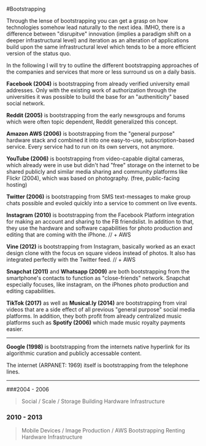 #Bootstrapping

Through the lense of bootstrapping you can get a grasp on how technologies somehow lead naturally to the next idea. IMHO, there is a difference between "disrupitve" innovation (implies a paradigm shift on a deeper infrastructural level) and iteration as an alteration of applications build upon the same infrastructural level which tends to be a more efficient version of the status quo.

In the following I will try to outline the different bootstrapping approaches of the companies and services that more or less surround us on a daily basis.

**Facebook (2004)** is bootstrapping from already verified university email addresses. Only with the existing work of authorization through the universities it was possible to build the base for an "autheniticity" based social network.


**Reddit (2005)** is bootstrapping from the early newsgroups and forums which were often topic dependent, Reddit generalized this concept.


**Amazon AWS (2006)** is bootstrapping from the "general purpose" hardware stack and combined it into one easy-to-use, subscription-based service. Every service had to run on its own servers, not anymore. 


**YouTube (2006)** is bootstrapping from video-capable digital cameras, which already were in use but didn't had "free" storage on the internet to be shared publicly and similar media sharing and community platforms like Flickr (2004), which was based on photography.
(free, public-facing hosting)


**Twitter (2006)** is bootstrapping from SMS text-messages to make group chats possible and evoled quickly into a service to comment on live events.


**Instagram (2010)** is bootstrapping from the Facebook Platform integration for making an account and sharing to the FB friendslist. In addition to that, they use the hardware and software capabilities for photo production and editing that are coming with the iPhone.
// + AWS 


**Vine (2012)** is bootstrapping from Instagram, basically worked as an exact design clone with the focus on square videos instead of photos.
It also has integrated perfectly with the Twitter feed.
// + AWS


**Snapchat (2011)** and **Whatsapp (2009)** are both bootstrapping from the smartphone's contacts to function as "close-friends" network. Snapchat especially focuses, like instagram, on the iPhones photo production and editing capabilities.


**TikTok (2017)** as well as **Musical.ly (2014)** are bootstrapping from viral videos that are a side effect of all previous "general purpose" social media platforms. In addition, they both profit from already centralized music platforms such as **Spotify (2006)** which made music royalty payments easier.


- - - - - - - - - 


**Google (1998)** is bootstrapping from the internets native hyperlink for its algorithmic curation and publicly accessable content.


The internet (ARPANET: 1969) itself is bootstrapping from the telephone lines.

- - - - - - - - - 


###2004 - 2006
> Social / Scale / Storage 
> Building Hardware Infrastructure

### 2010 - 2013
> Mobile Devices / Image Production / AWS Bootstrapping
> Renting Hardware Infrastructure
